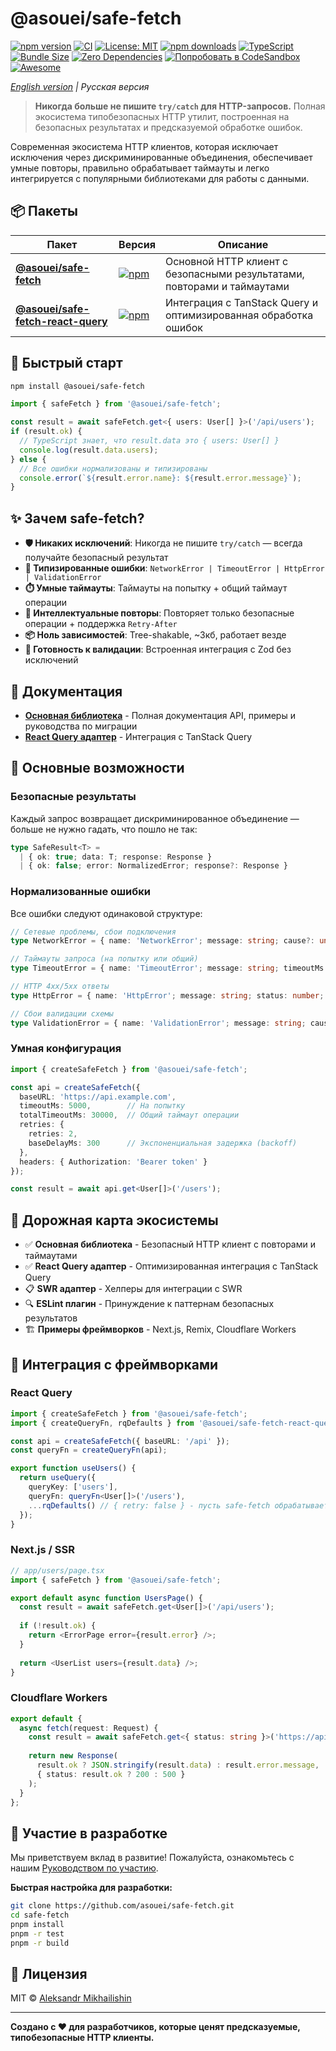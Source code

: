 # @asouei/safe-fetch

[![npm version](https://img.shields.io/npm/v/@asouei/safe-fetch.svg)](https://www.npmjs.com/package/@asouei/safe-fetch)
[![CI](https://github.com/asouei/safe-fetch/actions/workflows/ci.yml/badge.svg?branch=master)](https://github.com/asouei/safe-fetch/actions/workflows/ci.yml)
[![License: MIT](https://img.shields.io/badge/License-MIT-yellow.svg)](LICENSE)
[![npm downloads](https://img.shields.io/npm/dm/@asouei/safe-fetch)](https://www.npmjs.com/package/@asouei/safe-fetch)
[![TypeScript](https://img.shields.io/badge/TypeScript-Ready-blue.svg)](https://www.typescriptlang.org/)
[![Bundle Size](https://img.shields.io/bundlephobia/minzip/@asouei/safe-fetch)](https://bundlephobia.com/package/@asouei/safe-fetch)
[![Zero Dependencies](https://img.shields.io/badge/dependencies-0-green.svg)](package.json)
[![Попробовать в CodeSandbox](https://img.shields.io/badge/Open%20in-CodeSandbox-black?logo=codesandbox)](https://codesandbox.io/p/sandbox/fkw3z5)
[![Awesome](https://awesome.re/badge-flat2.svg)](https://github.com/dzharii/awesome-typescript)

*[English version](README.md) | Русская версия*

> **Никогда больше не пишите `try/catch` для HTTP-запросов.** Полная экосистема типобезопасных HTTP утилит, построенная на безопасных результатах и предсказуемой обработке ошибок.

Современная экосистема HTTP клиентов, которая исключает исключения через дискриминированные объединения, обеспечивает умные повторы, правильно обрабатывает таймауты и легко интегрируется с популярными библиотеками для работы с данными.

## 📦 Пакеты

| Пакет | Версия | Описание |
|-------|--------|----------|
| **[@asouei/safe-fetch](packages/core)** | [![npm](https://img.shields.io/npm/v/@asouei/safe-fetch.svg)](https://npmjs.com/package/@asouei/safe-fetch) | Основной HTTP клиент с безопасными результатами, повторами и таймаутами |
| **[@asouei/safe-fetch-react-query](packages/react-query)** | [![npm](https://img.shields.io/npm/v/@asouei/safe-fetch-react-query.svg)](https://npmjs.com/package/@asouei/safe-fetch-react-query) | Интеграция с TanStack Query и оптимизированная обработка ошибок |

## 🚀 Быстрый старт

```bash
npm install @asouei/safe-fetch
```

```typescript
import { safeFetch } from '@asouei/safe-fetch';

const result = await safeFetch.get<{ users: User[] }>('/api/users');
if (result.ok) {
  // TypeScript знает, что result.data это { users: User[] }
  console.log(result.data.users);
} else {
  // Все ошибки нормализованы и типизированы
  console.error(`${result.error.name}: ${result.error.message}`);
}
```

## ✨ Зачем safe-fetch?

- **🛡️ Никаких исключений**: Никогда не пишите `try/catch` — всегда получайте безопасный результат
- **🔧 Типизированные ошибки**: `NetworkError | TimeoutError | HttpError | ValidationError`
- **⏱️ Умные таймауты**: Таймауты на попытку + общий таймаут операции
- **🔄 Интеллектуальные повторы**: Повторяет только безопасные операции + поддержка `Retry-After`
- **📦 Ноль зависимостей**: Tree-shakable, ~3кб, работает везде
- **🧪 Готовность к валидации**: Встроенная интеграция с Zod без исключений

## 📖 Документация

- **[Основная библиотека](packages/core/README.md)** - Полная документация API, примеры и руководства по миграции
- **[React Query адаптер](packages/react-query/README.md)** - Интеграция с TanStack Query

## 🌟 Основные возможности

### Безопасные результаты
Каждый запрос возвращает дискриминированное объединение — больше не нужно гадать, что пошло не так:

```typescript
type SafeResult<T> = 
  | { ok: true; data: T; response: Response }
  | { ok: false; error: NormalizedError; response?: Response }
```

### Нормализованные ошибки
Все ошибки следуют одинаковой структуре:

```typescript
// Сетевые проблемы, сбои подключения
type NetworkError = { name: 'NetworkError'; message: string; cause?: unknown }

// Таймауты запроса (на попытку или общий)
type TimeoutError = { name: 'TimeoutError'; message: string; timeoutMs: number }

// HTTP 4xx/5xx ответы
type HttpError = { name: 'HttpError'; message: string; status: number; body?: unknown }

// Сбои валидации схемы
type ValidationError = { name: 'ValidationError'; message: string; cause?: unknown }
```

### Умная конфигурация

```typescript
import { createSafeFetch } from '@asouei/safe-fetch';

const api = createSafeFetch({
  baseURL: 'https://api.example.com',
  timeoutMs: 5000,        // На попытку
  totalTimeoutMs: 30000,  // Общий таймаут операции
  retries: { 
    retries: 2,
    baseDelayMs: 300      // Экспоненциальная задержка (backoff)
  },
  headers: { Authorization: 'Bearer token' }
});

const result = await api.get<User[]>('/users');
```

## 🔮 Дорожная карта экосистемы

- ✅ **Основная библиотека** - Безопасный HTTP клиент с повторами и таймаутами
- ✅ **React Query адаптер** - Оптимизированная интеграция с TanStack Query
- 📋 **SWR адаптер** - Хелперы для интеграции с SWR
- 🔍 **ESLint плагин** - Принуждение к паттернам безопасных результатов
- 🏗️ **Примеры фреймворков** - Next.js, Remix, Cloudflare Workers

## 📱 Интеграция с фреймворками

### React Query
```typescript
import { createSafeFetch } from '@asouei/safe-fetch';
import { createQueryFn, rqDefaults } from '@asouei/safe-fetch-react-query';

const api = createSafeFetch({ baseURL: '/api' });
const queryFn = createQueryFn(api);

export function useUsers() {
  return useQuery({
    queryKey: ['users'],
    queryFn: queryFn<User[]>('/users'),
    ...rqDefaults() // { retry: false } - пусть safe-fetch обрабатывает повторы
  });
}
```

### Next.js / SSR
```typescript
// app/users/page.tsx
import { safeFetch } from '@asouei/safe-fetch';

export default async function UsersPage() {
  const result = await safeFetch.get<User[]>('/api/users');
  
  if (!result.ok) {
    return <ErrorPage error={result.error} />;
  }
  
  return <UserList users={result.data} />;
}
```

### Cloudflare Workers
```typescript
export default {
  async fetch(request: Request) {
    const result = await safeFetch.get<{ status: string }>('https://api.service.com/health');
    
    return new Response(
      result.ok ? JSON.stringify(result.data) : result.error.message,
      { status: result.ok ? 200 : 500 }
    );
  }
};
```

## 🤝 Участие в разработке

Мы приветствуем вклад в развитие! Пожалуйста, ознакомьтесь с нашим [Руководством по участию](CONTRIBUTING.md).

**Быстрая настройка для разработки:**
```bash
git clone https://github.com/asouei/safe-fetch.git
cd safe-fetch
pnpm install
pnpm -r test
pnpm -r build
```

## 📄 Лицензия

MIT © [Aleksandr Mikhailishin](https://github.com/asouei)

---

**Создано с ❤️ для разработчиков, которые ценят предсказуемые, типобезопасные HTTP клиенты.**